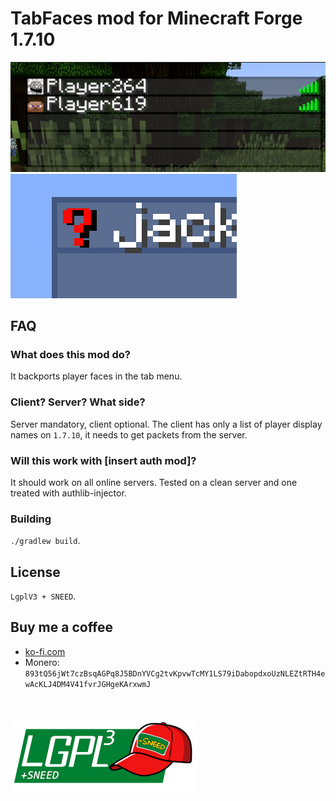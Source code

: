 # TabFaces mod for Minecraft Forge 1.7.10

![screeenshot1](images/screenshot1.png) ![screeenshot2](images/screenshot2.png)

## FAQ
### What does this mod do?

It backports player faces in the tab menu.

### Client? Server? What side?

Server mandatory, client optional. The client has only a list of player display names on `1.7.10`, it needs to get packets from the server.

### Will this work with [insert auth mod]?

It should work on all online servers. Tested on a clean server and one treated with authlib-injector.

### Building

`./gradlew build`.

## License

`LgplV3 + SNEED`.

## Buy me a coffee

* [ko-fi.com](ko-fi.com/jackisasubtlejoke)
* Monero: `893tQ56jWt7czBsqAGPq8J5BDnYVCg2tvKpvwTcMY1LS79iDabopdxoUzNLEZtRTH4ewAcKLJ4DM4V41fvrJGHgeKArxwmJ`

<br>

![license](images/lgplsneed_small.png)
